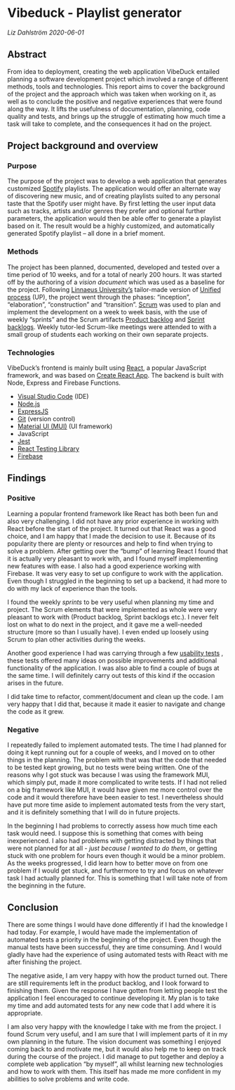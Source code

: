 # Vibeduck - Playlist generator

_Liz Dahlström 2020-06-01_

## Abstract

From idea to deployment, creating the web application VibeDuck entailed planning a software development project which involved a range of different methods, tools and technologies. This report aims to cover the background of the project and the approach which was taken when working on it, as well as to conclude the positive and negative experiences that were found along the way. It lifts the usefulness of documentation, planning, code quality and tests, and brings up the struggle of estimating how much time a task will take to complete, and the consequences it had on the project.

## Project background and overview

### Purpose

The purpose of the project was to develop a web application that generates customized [Spotify](https://www.spotify.com/) playlists. The application would offer an alternate way of discovering new music, and of creating playlists suited to any personal taste that the Spotify user might have. By first letting the user input data such as tracks, artists and/or genres they prefer and optional further parameters, the application would then be able offer to generate a playlist based on it. The result would be a highly customized, and automatically generated Spotify playlist – all done in a brief moment.

### Methods

The project has been planned, documented, developed and tested over a time period of 10 weeks, and for a total of nearly 200 hours. It was started off by the authoring of a *vision document* which was used as a baseline for the project. Following [Linnaeus University’s](https://lnu.se/en/) tailor-made version of [Unified process](https://en.wikipedia.org/wiki/Unified_Process) (UP), the project went through the phases: “inception”, “elaboration”, “construction” and “transition”. [Scrum](https://www.scrum.org/resources/what-is-scrum) was used to plan and implement the development on a week to week basis, with the use of weekly “sprints” and the Scrum artifacts [Product backlog](https://www.scrum.org/resources/what-is-a-product-backlog) and [Sprint backlogs](https://www.scrum.org/resources/what-is-a-sprint-backlog). Weekly tutor-led Scrum-like meetings were attended to with a small group of students each working on their own separate projects.

### Technologies

VibeDuck’s frontend is mainly built using [React](https://reactjs.org/), a popular JavaScript framework, and was based on [Create React App](https://reactjs.org/docs/create-a-new-react-app.html). The backend is built with Node, Express and Firebase Functions.

- [Visual Studio Code](https://code.visualstudio.com/) (IDE)
- [Node.js](https://nodejs.org/en/)
- [ExpressJS](https://expressjs.com/)
- [Git](https://git-scm.com/) (version control)
- [Material UI (MUI)](https://material-ui.com/) (UI framework)
- JavaScript
- [Jest](https://jestjs.io/)
- [React Testing Library](https://testing-library.com/docs/react-testing-library/intro)
- [Firebase](https://firebase.google.com/)

## Findings

### Positive

Learning a popular frontend framework like React has both been fun and also very challenging. I did not have any prior experience in working with React before the start of the project. It turned out that React was a good choice, and I am happy that I made the decision to use it. Because of its popularity there are plenty or resources and help to find when trying to solve a problem. After getting over the “bump” of learning React I found that it is actually very pleasant to work with, and I found myself implementing new features with ease. I also had a good experience working with Firebase. It was very easy to set up configure to work with the application. Even though I struggled in the beginning to set up a backend, it had more to do with my lack of experience than the tools.

I found the weekly *sprints* to be very useful when planning my time and project. The Scrum elements that were implemented as whole were very pleasant to work with (Product backlog, Sprint backlogs etc.). I never felt lost on what to do next in the project, and it gave me a well-needed structure (more so than I usually have). I even ended up loosely using Scrum to plan other activities during the weeks.

Another good experience I had was carrying through a few [usability tests](https://www.nngroup.com/articles/usability-testing-101/) , these tests offered many ideas on possible improvements and additional functionality of the application. I was also able to find a couple of bugs at the same time. I will definitely carry out tests of this kind if the occasion arises in the future.

I did take time to refactor, comment/document and clean up the code. I am very happy that I did that, because it made it easier to navigate and change the code as it grew.

### Negative

I repeatedly failed to implement automated tests. The time I had planned for doing it kept running out for a couple of weeks, and I moved on to other things in the planning. The problem with that was that the code that needed to be tested kept growing, but no tests were being written. One of the reasons why I got stuck was because I was using the framework MUI, which simply put, made it more complicated to write tests. If I had not relied on a big framework like MUI, it would have given me more control over the code and it would therefore have been easier to test. I nevertheless should have put more time aside to implement automated tests from the very start, and it is definitely something that I will do in future projects.

In the beginning I had problems to correctly assess how much time each task would need. I suppose this is something that comes with being inexperienced. I also had problems with getting distracted by things that were not planned for at all - *just because I wanted to do them*, or getting stuck with one problem for hours even though it would be a minor problem. As the weeks progressed, I did learn how to better move on from one problem if I would get stuck, and furthermore to try and focus on whatever task I had actually planned for. This is something that I will take note of from the beginning in the future.

## Conclusion

There are some things I would have done differently if I had the knowledge I had today. For example, I would have made the implementation of automated tests a priority in the beginning of the project. Even though the manual tests have been successful, they are time consuming. And I would gladly have had the experience of using automated tests with React with me after finishing the project.

The negative aside, I am very happy with how the product turned out. There are still requirements left in the product backlog, and I look forward to finishing them. Given the response I have gotten from letting people test the application I feel encouraged to continue developing it. My plan is to take my time and add automated tests for any new code that I add where it is appropriate.

I am also very happy with the knowledge I take with me from the project. I found Scrum very useful, and I am sure that I will implement parts of it in my own planning in the future. The vision document was something I enjoyed coming back to and motivate me, but it would also help me to keep on track during the course of the project. I did manage to put together and deploy a complete web application “by myself”, all whilst learning new technologies and how to work with them. This itself has made me more confident in my abilities to solve problems and write code.

